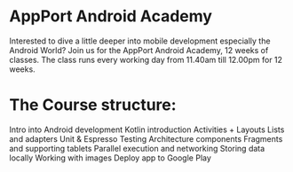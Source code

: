# AppPort Android Academy  
Interested to dive a little deeper into mobile development especially the Android World? Join us for the AppPort Android Academy, 12 weeks of classes. The class runs every working day from 11.40am till 12.00pm for 12 weeks. 

# The Course structure:
Intro into Android development 
Kotlin introduction
Activities + Layouts
Lists and adapters
Unit &  Espresso Testing
Architecture components
Fragments and supporting tablets
Parallel execution and networking
Storing data locally 
Working with images
Deploy app to Google Play
